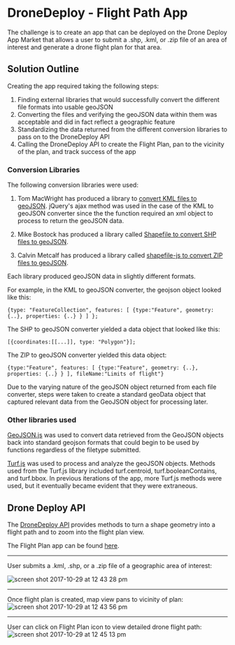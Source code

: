 # DroneDeploy - Flight Path App

The challenge is to create an app that can be deployed on the Drone Deploy App Market that allows a user to submit a .shp, .kml, or .zip file of an area of interest and generate a drone flight plan for that area.

## Solution Outline

Creating the app required taking the following steps:  

  1) Finding external libraries that would successfully convert the different file formats into usable geoJSON
  2) Converting the files and verifying the geoJSON data within them was acceptable and did in fact reflect a geographic feature
  3) Standardizing the data returned from the different conversion libraries to pass on to the DroneDeploy API
  4) Calling the DroneDeploy API to create the Flight Plan, pan to the vicinity of the plan, and track success of the app

### Conversion Libraries

The following conversion libraries were used:

  1) Tom MacWright has produced a library to [convert KML files to geoJSON](https://github.com/mapbox/togeojson).  jQuery's ajax method was used in the case of the KML to geoJSON converter since the the function required an xml object to process to return the geoJSON data.

  2) Mike Bostock has produced a library called [Shapefile to convert SHP files to geoJSON](https://github.com/mbostock/shapefile).


  3) Calvin Metcalf has produced a library called [shapefile-js to convert ZIP files to geoJSON](https://github.com/calvinmetcalf/shapefile-js).

Each library produced geoJSON data in slightly different formats.  

  For example, in the KML to geoJSON converter, the geojson object looked like this:

    {type: "FeatureCollection", features: [ {type:"Feature", geometry: {..}, properties: {..} } ] };


  The SHP to geoJSON converter yielded a data object that looked like this:

    [{coordinates:[[...]], type: "Polygon"}];

  The ZIP to geoJSON converter yielded this data object:

    {type:"Feature", features: [ {type:"Feature", geometry: {..}, properties: {..} } ], fileName:"Limits of flight"}

Due to the varying nature of the geoJSON object returned from each file converter, steps were taken to create a standard geoData object that captured relevant data from the GeoJSON object for processing later.

### Other libraries used

[GeoJSON.js](https://github.com/caseycesari/geojson.js) was used to convert data retrieved from the GeoJSON objects back into standard geojson formats that could begin to be used by functions regardless of the filetype submitted.

[Turf.js](http://turfjs.org/getting-started/) was used to process and analyze the geoJSON objects.  Methods used from the Turf.js library included turf.centroid, turf.booleanContains, and turf.bbox.  In previous iterations of the app, more Turf.js methods were used, but it eventually became evident that they were extraneous.

## Drone Deploy API

The [DroneDeploy API](https://dronedeploy.gitbooks.io/dronedeploy-apps/) provides methods to turn a shape geometry into a flight path and to zoom into the flight plan view. 

The Flight Plan app can be found [here](https://www.dronedeploy.com/app-market/flight/dcfgejmwptozjqydkwxn.html).


<hr>
User submits a .kml, .shp, or a .zip file of a geographic area of interest:

![screen shot 2017-10-29 at 12 43 28 pm](https://user-images.githubusercontent.com/12532173/32150642-c77443c6-bcd2-11e7-953b-04dced4b4c06.png)
<hr>

Once flight plan is created, map view pans to vicinity of plan:
![screen shot 2017-10-29 at 12 43 56 pm](https://user-images.githubusercontent.com/12532173/32150481-b82dd50a-bcd0-11e7-8e94-86ed7c3d955b.png)
<hr>

User can click on Flight Plan icon to view detailed drone flight path:
![screen shot 2017-10-29 at 12 45 13 pm](https://user-images.githubusercontent.com/12532173/32150403-8644a880-bccf-11e7-932f-8949be44de70.png)
